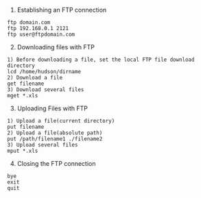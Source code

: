 1. Establishing an FTP connection
```
ftp domain.com
ftp 192.168.0.1 2121
ftp user@ftpdomain.com
```

2. Downloading files with FTP
```
1) Before downloading a file, set the local FTP file download directory
lcd /home/hudson/dirname
2) Download a file
get filename
3) Download several files
mget *.xls
```

3. Uploading Files with FTP
```
1) Upload a file(current directory)
put filename
2) Upload a file(absolute path)
put /path/filename1 ./filename2
3) Upload several files
mput *.xls
```

4. Closing the FTP connection
```
bye
exit
quit
```
